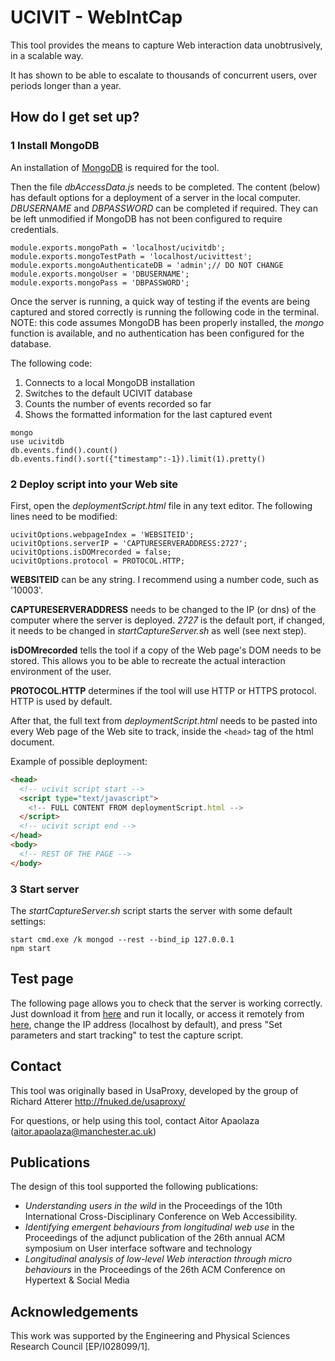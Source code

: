 # UCIVIT - WebIntCap

This tool provides the means to capture Web interaction data unobtrusively, in a scalable way.

It has shown to be able to escalate to thousands of concurrent users, over periods longer than a year.

## How do I get set up?

### 1 Install MongoDB

An installation of [MongoDB](https://www.mongodb.com/download-center) is required for the tool.

Then the file *dbAccessData.js* needs to be completed. The content (below) has default options for a deployment of a server in the local computer. *DBUSERNAME* and *DBPASSWORD* can be completed if required. They can be left unmodified if MongoDB has not been configured to require credentials.

```
module.exports.mongoPath = 'localhost/ucivitdb';
module.exports.mongoTestPath = 'localhost/ucivittest';
module.exports.mongoAuthenticateDB = 'admin';// DO NOT CHANGE
module.exports.mongoUser = 'DBUSERNAME';
module.exports.mongoPass = 'DBPASSWORD';
```

Once the server is running, a quick way of testing if the events are being captured and stored correctly is running the following code in the terminal. NOTE: this code assumes MongoDB has been properly installed, the *mongo* function is available, and no authentication has been configured for the database.

The following code:

1. Connects to a local MongoDB installation
1. Switches to the default UCIVIT database
1. Counts the number of events recorded so far
1. Shows the formatted information for the last captured event

```
mongo
use ucivitdb
db.events.find().count()
db.events.find().sort({"timestamp":-1}).limit(1).pretty()
```

### 2 Deploy script into your Web site

First, open the *deploymentScript.html* file in any text editor. The following lines need to be modified:

```
ucivitOptions.webpageIndex = 'WEBSITEID';
ucivitOptions.serverIP = 'CAPTURESERVERADDRESS:2727';
ucivitOptions.isDOMrecorded = false;
ucivitOptions.protocol = PROTOCOL.HTTP;
```

**WEBSITEID** can be any string. I recommend using a number code, such as '10003'.

**CAPTURESERVERADDRESS** needs to be changed to the IP (or dns) of the computer where the server is deployed. *2727* is the default port, if changed, it needs to be changed in *startCaptureServer.sh* as well (see next step).

**isDOMrecorded** tells the tool if a copy of the Web page's DOM needs to be stored. This allows you to be able to recreate the actual interaction environment of the user.

**PROTOCOL.HTTP** determines if the tool will use HTTP or HTTPS protocol. HTTP is used by default.

After that, the full text from *deploymentScript.html* needs to be pasted into every Web page of the Web site to track, inside the ```<head>``` tag of the html document.

Example of possible deployment:

```html
<head>
  <!-- ucivit script start -->
  <script type="text/javascript">
    <!-- FULL CONTENT FROM deploymentScript.html -->
  </script>
  <!-- ucivit script end -->
</head>
<body>
  <!-- REST OF THE PAGE -->
</body>
```

### 3 Start server

The *startCaptureServer.sh* script starts the server with some default settings:

```
start cmd.exe /k mongod --rest --bind_ip 127.0.0.1
npm start
```

## Test page

The following page allows you to check that the server is working correctly. Just download it from [here](https://github.com/aapaolaza/UCIVIT-WebIntCap/blob/master/public/webpage_example.html) and run it locally, or access it remotely from [here](http://rawgit.com/aapaolaza/UCIVIT-WebIntCap/master/public/webpage_example.html), change the IP address (localhost by default), and press "Set parameters and start tracking" to test the capture script.


## Contact

This tool was originally based in UsaProxy, developed by the group of Richard Atterer <http://fnuked.de/usaproxy/>

For questions, or help using this tool, contact Aitor Apaolaza (aitor.apaolaza@manchester.ac.uk)

## Publications

The design of this tool supported the following publications:

* *Understanding users in the wild* in the Proceedings of the 10th International Cross-Disciplinary Conference on Web Accessibility.
* *Identifying emergent behaviours from longitudinal web use* in the Proceedings of the adjunct publication of the 26th annual ACM symposium on User interface software and technology
* *Longitudinal analysis of low-level Web interaction through micro behaviours* in the Proceedings of the 26th ACM Conference on Hypertext & Social Media

## Acknowledgements

This work was supported by the Engineering and Physical Sciences Research Council [EP/I028099/1].
